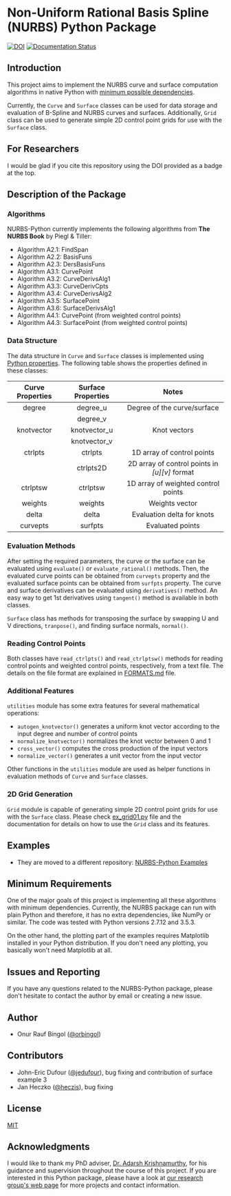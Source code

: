 # Non-Uniform Rational Basis Spline (NURBS) Python Package

[![DOI](https://zenodo.org/badge/DOI/10.5281/zenodo.815011.svg)](https://doi.org/10.5281/zenodo.815011)
 [![Documentation Status](https://readthedocs.org/projects/nurbs-python/badge/?version=latest)](http://nurbs-python.readthedocs.io/en/latest/?badge=latest)

## Introduction

This project aims to implement the NURBS curve and surface computation algorithms in native Python with [minimum possible dependencies](#minimum-requirements).

Currently, the `Curve` and `Surface` classes can be used for data storage and evaluation of B-Spline and NURBS curves and surfaces. Additionally, `Grid` class can be used to generate simple 2D control point grids for use with the `Surface` class.

## For Researchers

I would be glad if you cite this repository using the DOI provided as a badge at the top.

## Description of the Package

### Algorithms

NURBS-Python currently implements the following algorithms from **The NURBS Book** by Piegl & Tiller:

* Algorithm A2.1: FindSpan
* Algorithm A2.2: BasisFuns
* Algorithm A2.3: DersBasisFuns
* Algorithm A3.1: CurvePoint
* Algorithm A3.2: CurveDerivsAlg1
* Algorithm A3.3: CurveDerivCpts
* Algorithm A3.4: CurveDerivsAlg2
* Algorithm A3.5: SurfacePoint
* Algorithm A3.6: SurfaceDerivsAlg1
* Algorithm A4.1: CurvePoint (from weighted control points)
* Algorithm A4.3: SurfacePoint (from weighted control points)

### Data Structure

The data structure in `Curve` and `Surface` classes is implemented using [Python properties](https://docs.python.org/2/library/functions.html#property). The following table shows the properties defined in these classes:

| Curve Properties | Surface Properties | Notes | 
| :---: | :---: | :---: |
| degree | degree_u | Degree of the curve/surface|
| | degree_v | |
| knotvector | knotvector_u | Knot vectors|
| | knotvector_v | |
| ctrlpts | ctrlpts | 1D array of control points |
| | ctrlpts2D | 2D array of control points in _\[u\]\[v\]_ format |
| ctrlptsw | ctrlptsw | 1D array of weighted control points |
| weights | weights | Weights vector |
| delta | delta | Evaluation delta for knots |
| curvepts | surfpts | Evaluated points |

### Evaluation Methods

After setting the required parameters, the curve or the surface can be evaluated using `evaluate()` or `evaluate_rational()` methods. Then, the evaluated curve points can be obtained from `curvepts` property and the evaluated surface points can be obtained from `surfpts` property. The curve and surface derivatives can be evaluated using `derivatives()` method. An easy way to get 1st derivatives using `tangent()` method is available in both classes.

`Surface` class has methods for transposing the surface by swapping U and V directions, `tranpose()`, and finding surface normals, `normal()`.

### Reading Control Points

Both classes have `read_ctrlpts()` and `read_ctrlptsw()` methods for reading control points and weighted control points, respectively, from a text file. The details on the file format are explained in [FORMATS.md](FORMATS.md) file.
 
### Additional Features

`utilities` module has some extra features for several mathematical operations:

* `autogen_knotvector()` generates a uniform knot vector according to the input degree and number of control points
* `normalize_knotvector()` normalizes the knot vector between 0 and 1
* `cross_vector()` computes the cross production of the input vectors
* `normalize_vector()` generates a unit vector from the input vector

Other functions in the `utilities` module are used as helper functions in evaluation methods of `Curve` and `Surface` classes.

### 2D Grid Generation

`Grid` module is capable of generating simple 2D control point grids for use with the `Surface` class. Please check [ex_grid01.py](ex_grid01.py) file and the documentation for details on how to use the `Grid` class and its features.

## Examples

* They are moved to a different repository: [NURBS-Python Examples](https://github.com/orbingol/NURBS-Python_Examples)

## Minimum Requirements

One of the major goals of this project is implementing all these algorithms with minimum dependencies. Currently, the NURBS package can run with plain Python and therefore, it has no extra dependencies, like NumPy or similar. The code was tested with Python versions 2.7.12 and 3.5.3.

On the other hand, the plotting part of the examples requires Matplotlib installed in your Python distribution. If you don't need any plotting, you basically won't need Matplotlib at all.

## Issues and Reporting

If you have any questions related to the NURBS-Python package, please don't hesitate to contact the author by email or creating a new issue.

## Author

* Onur Rauf Bingol ([@orbingol](https://github.com/orbingol))

## Contributors

* John-Eric Dufour ([@jedufour](https://github.com/jedufour)), bug fixing and contribution of surface example 3
* Jan Heczko ([@heczis](https://github.com/heczis)), bug fixing

## License

[MIT](LICENSE)

## Acknowledgments

I would like to thank my PhD adviser, [Dr. Adarsh Krishnamurthy](https://www.me.iastate.edu/faculty/?user_page=adarsh), for his guidance and supervision throughout the course of this project. If you are interested in this Python package, please have a look at [our research group's web page](http://web.me.iastate.edu/idealab/) for more projects and contact information.
